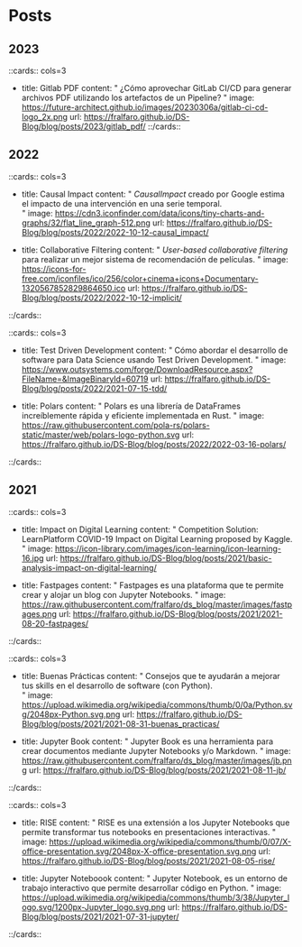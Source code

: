 # Posts

## 2023

::cards:: cols=3

- title:  Gitlab PDF
  content: "
  ¿Cómo aprovechar GitLab CI/CD para generar archivos PDF utilizando los artefactos de un Pipeline?
  "
  image: https://future-architect.github.io/images/20230306a/gitlab-ci-cd-logo_2x.png
  url: https://fralfaro.github.io/DS-Blog/blog/posts/2023/gitlab_pdf/
::/cards::

## 2022

::cards:: cols=3

- title:  Causal Impact
  content: "
  *CausalImpact* creado por Google estima el impacto de una intervención en una serie temporal.  
  "
  image: https://cdn3.iconfinder.com/data/icons/tiny-charts-and-graphs/32/flat_line_graph-512.png
  url: https://fralfaro.github.io/DS-Blog/blog/posts/2022/2022-10-12-causal_impact/

- title:  Collaborative Filtering
  content: "
  *User-based collaborative filtering* para realizar un mejor sistema de recomendación de películas.
  "
  image: https://icons-for-free.com/iconfiles/ico/256/color+cinema+icons+Documentary-1320567852829864650.ico
  url: https://fralfaro.github.io/DS-Blog/blog/posts/2022/2022-10-12-implicit/

::/cards::

::cards:: cols=3

- title: Test Driven Development
  content: "
  Cómo abordar el desarrollo de software para Data Science usando Test Driven Development. 
  "
  image: https://www.outsystems.com/forge/DownloadResource.aspx?FileName=&ImageBinaryId=60719
  url: https://fralfaro.github.io/DS-Blog/blog/posts/2022/2021-07-15-tdd/

- title:  Polars
  content: "
  Polars es una librería de DataFrames increíblemente rápida y eficiente  implementada en Rust.
  "
  image: https://raw.githubusercontent.com/pola-rs/polars-static/master/web/polars-logo-python.svg
  url: https://fralfaro.github.io/DS-Blog/blog/posts/2022/2022-03-16-polars/



::/cards::

## 2021

::cards:: cols=3

- title:  Impact on Digital Learning
  content: "
  Competition Solution:  LearnPlatform  COVID-19 Impact on Digital Learning proposed by Kaggle. 
  "
  image: https://icon-library.com/images/icon-learning/icon-learning-16.jpg
  url: https://fralfaro.github.io/DS-Blog/blog/posts/2021/basic-analysis-impact-on-digital-learning/

- title:  Fastpages
  content: "
  Fastpages es una plataforma que te permite crear y alojar un blog con Jupyter Notebooks. 
  "
  image: https://raw.githubusercontent.com/fralfaro/ds_blog/master/images/fastpages.png
  url: https://fralfaro.github.io/DS-Blog/blog/posts/2021/2021-08-20-fastpages/

::/cards::

::cards:: cols=3

- title:  Buenas Prácticas
  content: "
  Consejos que te ayudarán a mejorar tus skills en el desarrollo de software (con Python).  
  "
  image: https://upload.wikimedia.org/wikipedia/commons/thumb/0/0a/Python.svg/2048px-Python.svg.png
  url: https://fralfaro.github.io/DS-Blog/blog/posts/2021/2021-08-31-buenas_practicas/

- title:  Jupyter Book
  content: "
  Jupyter Book es una herramienta para crear documentos mediante Jupyter Notebooks y/o Markdown. 
  "
  image: https://raw.githubusercontent.com/fralfaro/ds_blog/master/images/jb.png
  url: https://fralfaro.github.io/DS-Blog/blog/posts/2021/2021-08-11-jb/


::/cards::

::cards:: cols=3

- title: RISE
  content: "
  RISE es una extensión a los Jupyter Notebooks que permite transformar
  tus notebooks en presentaciones interactivas.
  "
  image: https://upload.wikimedia.org/wikipedia/commons/thumb/0/07/X-office-presentation.svg/2048px-X-office-presentation.svg.png
  url: https://fralfaro.github.io/DS-Blog/blog/posts/2021/2021-08-05-rise/

- title: Jupyter Noteboook
  content: "
  Jupyter Notebook, es un entorno de trabajo interactivo que permite desarrollar código en Python.
  "
  image: https://upload.wikimedia.org/wikipedia/commons/thumb/3/38/Jupyter_logo.svg/1200px-Jupyter_logo.svg.png
  url: https://fralfaro.github.io/DS-Blog/blog/posts/2021/2021-07-31-jupyter/

::/cards::